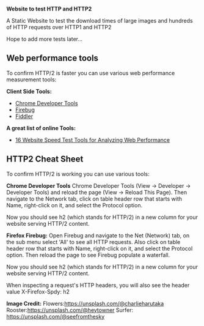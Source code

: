 **Website to test HTTP and HTTP2**

A Static Website to test the download times of large images and hundreds of HTTP requests over HTTP1 and HTTP2

Hope to add more tests later...

Web performance tools
-----
To confirm HTTP/2 is faster you can use various web performance measurement tools:

**Client Side Tools:**

 - [Chrome Developer Tools](https://developer.chrome.com/devtools)
 - [Firebug](http://getfirebug.com/)
 - [Fiddler](http://getfirebug.com/)

**A great list of online Tools:**
 - [16 Website Speed Test Tools for Analyzing Web Performance](https://www.keycdn.com/blog/website-speed-test-tools/)


HTTP2 Cheat Sheet
-----
To confirm HTTP/2 is working you can use various tools:

**Chrome Developer Tools** 
Chrome Developer Tools (View -> Developer -> Developer Tools) and reload the page (View -> Reload This Page). Then navigate to the Network tab, click on table header row that starts with Name, right-click on it, and select the Protocol option.

Now you should see h2 (which stands for HTTP/2) in a new column for your website serving HTTP/2 content.

**Firefox Firebug:** 
Open Firebug and navigate to the Net (Network) tab, on the sub menu select 'All' to see all HTTP requests. Also click on table header row that starts with Name, right-click on it, and select the Protocol option. Then reload the page to see Firebug populate a waterfall. 

Now you should see h2 (which stands for HTTP/2) in a new column for your website serving HTTP/2 content.

When inspecting a request's HTTP headers, you will also see the header value X-Firefox-Spdy: h2 

**Image Credit:**
Flowers:https://unsplash.com/@charlieharutaka
Rooster:https://unsplash.com/@heytowner
Surfer: https://unsplash.com/@seefromthesky